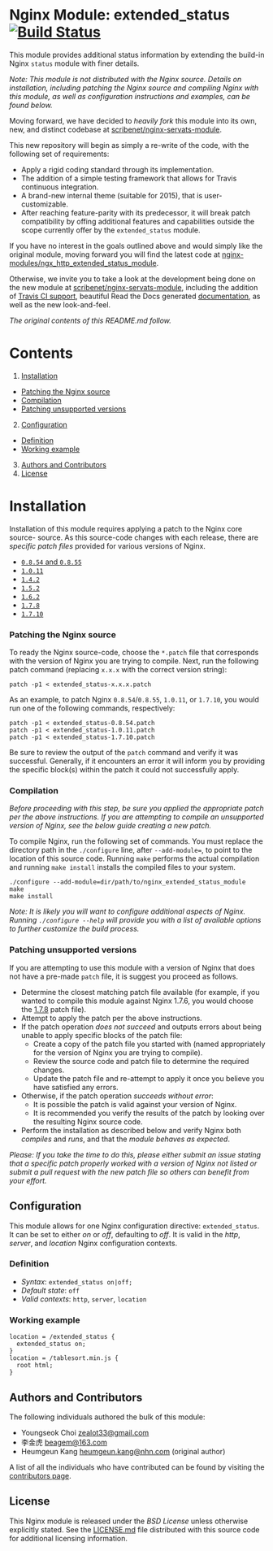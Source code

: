 # Nginx Module: extended_status [![Build Status](https://travis-ci.org/nginx-modules/ngx_http_extended_status_module.svg?branch=master)](https://travis-ci.org/nginx-modules/ngx_http_extended_status_module)

This module provides additional status information by extending the build-in
Nginx `status` module with finer details.

*Note: This module is not distributed with the Nginx source. Details on
installation, including patching the Nginx source and compiling Nginx with this
module, as well as configuration instructions and examples, can be found below.*

Moving forward, we have decided to *heavily fork* this module into its own, new,
and distinct codebase at
[scribenet/nginx-servats-module](https://github.com/scribenet/nginx-servats-module).

This new repository will begin as simply a re-write of the code, with the
following set of requirements:

- Apply a rigid coding standard through its implementation.
- The addition of a simple testing framework that allows for Travis continuous
  integration.
- A brand-new internal theme (suitable for 2015), that is user-customizable.
- After reaching feature-parity with its predecessor, it will break patch
  compatibility by offing additional features and capabilities outside the scope
  currently offer by the `extended_status` module.

If you have no interest in the goals outlined above and would simply like the
original module, moving forward you will find the latest code at
[nginx-modules/ngx_http_extended_status_module](https://github.com/nginx-modules/ngx_http_extended_status_module).

Otherwise, we invite you to take a look at the development being done on the new
module at [scribenet/nginx-servats-module](https://github.com/scribenet/nginx-servats-module),
including the addition of [Travis CI support](https://nginx-servats-module.docs.scribe.tools/ci),
beautiful Read the Docs generated [documentation](https://nginx-servats-module.docs.scribe.tools/docs),
as well as the new look-and-feel.

*The original contents of this README.md follow.*

# Contents

1. [Installation](#installation)
  - [Patching the Nginx source](#patching-the-nginx-source)
  - [Compilation](#compilation)
  - [Patching unsupported versions](#patching-unsupported-versions)
2. [Configuration](#configuration)
  - [Definition](#definition)
  - [Working example](#working-example)
3. [Authors and Contributors](#authors-and-contributors)
4. [License](#license)

# Installation

Installation of this module requires applying a patch to the Nginx core source-
source. As this source-code changes with each release, there are *specific patch
files* provided for various versions of Nginx.

- [`0.8.54` and `0.8.55`](extended_status-0.8.54.patch)
- [`1.0.11`](extended_status-1.0.11.patch)
- [`1.4.2`](extended_status-1.4.2.patch)
- [`1.5.2`](extended_status-1.5.2.patch)
- [`1.6.2`](extended_status-1.6.2.patch)
- [`1.7.8`](extended_status-1.7.8.patch)
- [`1.7.10`](extended_status-1.7.10.patch)

### Patching the Nginx source

To ready the Nginx source-code, choose the `*.patch` file that corresponds with
the version of Nginx you are trying to compile. Next, run the following patch
command (replacing `x.x.x` with the correct version string):

```
patch -p1 < extended_status-x.x.x.patch
```

As an example, to patch Nginx `0.8.54`/`0.8.55`, `1.0.11`, or `1.7.10`, you
would run one of the following commands, respectively:

```
patch -p1 < extended_status-0.8.54.patch
patch -p1 < extended_status-1.0.11.patch
patch -p1 < extended_status-1.7.10.patch
```

Be sure to review the output of the `patch` command and verify it was successful.
Generally, if it encounters an error it will inform you by providing the specific
block(s) within the patch it could not successfully apply.

### Compilation

*Before proceeding with this step, be sure you applied the appropriate patch per
the above instructions. If you are attempting to compile an unsupported version
of Nginx, see the below guide creating a new patch.*

To compile Nginx, run the following set of commands. You must replace the
directory path in the `./configure` line, after `--add-module=`, to point to the
location of this source code. Running `make` performs the actual compilation and
running `make install` installs the compiled files to your system.

```
./configure --add-module=dir/path/to/nginx_extended_status_module
make
make install
```

*Note: It is likely you will want to configure additional aspects of Nginx.
Running `./configure --help` will provide you with a list of available options
to further customize the build process.*

### Patching unsupported versions

If you are attempting to use this module with a version of Nginx that does not
have a pre-made `patch` file, it is suggest you proceed as follows.

- Determine the closest matching patch file available (for example, if you
  wanted to compile this module against Nginx 1.7.6, you would choose the
  [1.7.8](extended_status-1.7.8.patch) patch file).
- Attempt to apply the patch per the above instructions.
- If the patch operation *does not succeed* and outputs errors about being
  unable to apply specific blocks of the patch file:
  - Create a copy of the patch file you started with (named appropriately for
    the version of Nginx you are trying to compile).
  - Review the source code and patch file to determine the required changes.
  - Update the patch file and re-attempt to apply it once you believe you have
    satisfied any errors.
- Otherwise, if the patch operation *succeeds without error*:
  - It is possible the patch is valid against your version of Nginx.
  - It is recommended you verify the results of the patch by looking over the
    resulting Nginx source code.
- Perform the installation as described below and verify Nginx both *compiles*
  and *runs*, and that the *module behaves as expected*.

*Please: If you take the time to do this, please either submit an issue stating
that a specific patch properly worked with a version of Nginx not listed or
submit a pull request with the new patch file so others can benefit from your
effort.*

## Configuration

This module allows for one Nginx configuration directive: `extended_status`. It
can be set to either *on* or *off*, defaulting to *off*. It is valid in the
*http*, *server*, and *location* Nginx configuration contexts.

### Definition

- *Syntax*: `extended_status on|off;`
- *Default state*: `off`
- *Valid contexts*: `http`, `server`, `location`

### Working example

```
location = /extended_status {
  extended_status on;
}
location = /tablesort.min.js {
  root html;
}
```

## Authors and Contributors

The following individuals authored the bulk of this module:

* Youngseok Choi <zealot33@gmail.com>
* 李金虎 <beagem@163.com>
* Heumgeun Kang <heumgeun.kang@nhn.com> (original author)

A list of all the individuals who have contributed can be found by visiting the
[contributors page](https://github.com/nginx-modules/ngx_http_extended_status_module/graphs/contributors).

## License

This Nginx module is released under the *BSD License* unless otherwise
explicitly stated. See the [LICENSE.md](LICENSE.md) file distributed with this
source code for additional licensing information.
